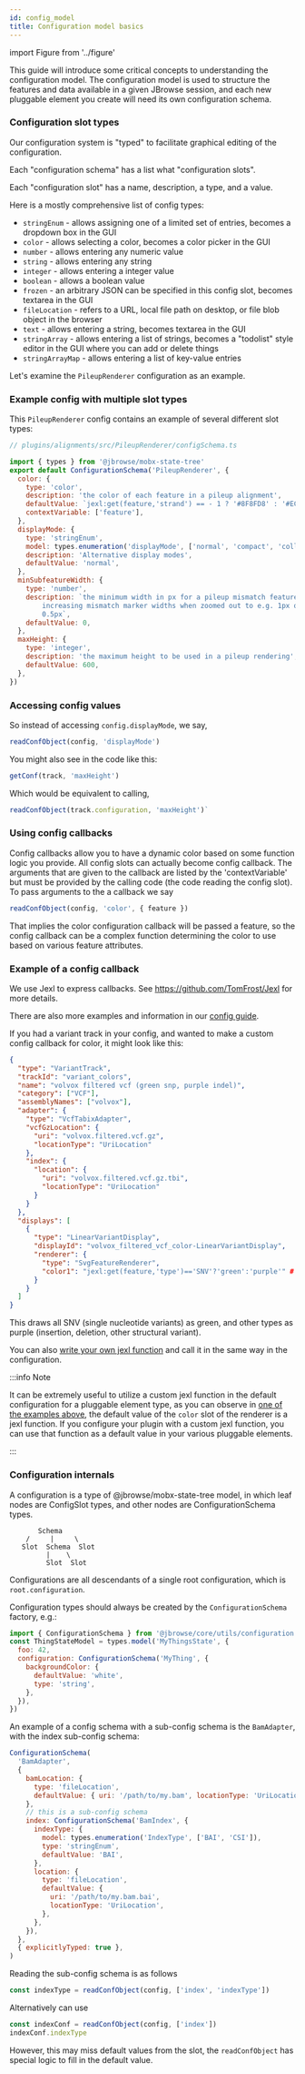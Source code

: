```yaml
---
id: config_model
title: Configuration model basics
---
```


import Figure from '../figure'

This guide will introduce some critical concepts to understanding the
configuration model. The configuration model is used to structure the features
and data available in a given JBrowse session, and each new pluggable element
you create will need its own configuration schema.

### Configuration slot types

Our configuration system is "typed" to facilitate graphical editing of the
configuration.

Each "configuration schema" has a list what "configuration slots".

Each "configuration slot" has a name, description, a type, and a value.

Here is a mostly comprehensive list of config types:

- `stringEnum` - allows assigning one of a limited set of entries, becomes a
  dropdown box in the GUI
- `color` - allows selecting a color, becomes a color picker in the GUI
- `number` - allows entering any numeric value
- `string` - allows entering any string
- `integer` - allows entering a integer value
- `boolean` - allows a boolean value
- `frozen` - an arbitrary JSON can be specified in this config slot, becomes
  textarea in the GUI
- `fileLocation` - refers to a URL, local file path on desktop, or file blob
  object in the browser
- `text` - allows entering a string, becomes textarea in the GUI
- `stringArray` - allows entering a list of strings, becomes a "todolist" style
  editor in the GUI where you can add or delete things
- `stringArrayMap` - allows entering a list of key-value entries

Let's examine the `PileupRenderer` configuration as an example.

### Example config with multiple slot types

This `PileupRenderer` config contains an example of several different slot
types:

```js
// plugins/alignments/src/PileupRenderer/configSchema.ts

import { types } from '@jbrowse/mobx-state-tree'
export default ConfigurationSchema('PileupRenderer', {
  color: {
    type: 'color',
    description: 'the color of each feature in a pileup alignment',
    defaultValue: `jexl:get(feature,'strand') == - 1 ? '#8F8FD8' : '#EC8B8B'`,
    contextVariable: ['feature'],
  },
  displayMode: {
    type: 'stringEnum',
    model: types.enumeration('displayMode', ['normal', 'compact', 'collapse']),
    description: 'Alternative display modes',
    defaultValue: 'normal',
  },
  minSubfeatureWidth: {
    type: 'number',
    description: `the minimum width in px for a pileup mismatch feature. use for
        increasing mismatch marker widths when zoomed out to e.g. 1px or
        0.5px`,
    defaultValue: 0,
  },
  maxHeight: {
    type: 'integer',
    description: 'the maximum height to be used in a pileup rendering',
    defaultValue: 600,
  },
})
```

### Accessing config values

So instead of accessing `config.displayMode`, we say,

```js
readConfObject(config, 'displayMode')
```

You might also see in the code like this:

```js
getConf(track, 'maxHeight')
```

Which would be equivalent to calling,

```js
readConfObject(track.configuration, 'maxHeight')`
```

### Using config callbacks

Config callbacks allow you to have a dynamic color based on some function logic
you provide. All config slots can actually become config callback. The arguments
that are given to the callback are listed by the 'contextVariable' but must be
provided by the calling code (the code reading the config slot). To pass
arguments to the a callback we say

```js
readConfObject(config, 'color', { feature })
```

That implies the color configuration callback will be passed a feature, so the
config callback can be a complex function determining the color to use based on
various feature attributes.

### Example of a config callback

We use Jexl to express callbacks. See https://github.com/TomFrost/Jexl for more
details.

There are also more examples and information in our
[config guide](/docs/config_guides/jexl).

If you had a variant track in your config, and wanted to make a custom config
callback for color, it might look like this:

```json
{
  "type": "VariantTrack",
  "trackId": "variant_colors",
  "name": "volvox filtered vcf (green snp, purple indel)",
  "category": ["VCF"],
  "assemblyNames": ["volvox"],
  "adapter": {
    "type": "VcfTabixAdapter",
    "vcfGzLocation": {
      "uri": "volvox.filtered.vcf.gz",
      "locationType": "UriLocation"
    },
    "index": {
      "location": {
        "uri": "volvox.filtered.vcf.gz.tbi",
        "locationType": "UriLocation"
      }
    }
  },
  "displays": [
    {
      "type": "LinearVariantDisplay",
      "displayId": "volvox_filtered_vcf_color-LinearVariantDisplay",
      "renderer": {
        "type": "SvgFeatureRenderer",
        "color1": "jexl:get(feature,'type')=='SNV'?'green':'purple'" # here we call our jexl function
      }
    }
  ]
}
```

This draws all SNV (single nucleotide variants) as green, and other types as
purple (insertion, deletion, other structural variant).

You can also [write your own jexl function](../pluggable_elements) and call it
in the same way in the configuration.

:::info Note

It can be extremely useful to utilize a custom jexl function in the default
configuration for a pluggable element type, as you can observe in
[one of the examples above](#example-config-with-multiple-slot-types), the
default value of the `color` slot of the renderer is a jexl function. If you
configure your plugin with a custom jexl function, you can use that function as
a default value in your various pluggable elements.

:::

### Configuration internals

A configuration is a type of @jbrowse/mobx-state-tree model, in which leaf nodes
are ConfigSlot types, and other nodes are ConfigurationSchema types.

```
       Schema
    /     |     \
   Slot  Schema  Slot
         |    \
         Slot  Slot
```

Configurations are all descendants of a single root configuration, which is
`root.configuration`.

Configuration types should always be created by the `ConfigurationSchema`
factory, e.g.:

```js
import { ConfigurationSchema } from '@jbrowse/core/utils/configuration'
const ThingStateModel = types.model('MyThingsState', {
  foo: 42,
  configuration: ConfigurationSchema('MyThing', {
    backgroundColor: {
      defaultValue: 'white',
      type: 'string',
    },
  }),
})
```

An example of a config schema with a sub-config schema is the `BamAdapter`, with
the index sub-config schema:

```js
ConfigurationSchema(
  'BamAdapter',
  {
    bamLocation: {
      type: 'fileLocation',
      defaultValue: { uri: '/path/to/my.bam', locationType: 'UriLocation' },
    },
    // this is a sub-config schema
    index: ConfigurationSchema('BamIndex', {
      indexType: {
        model: types.enumeration('IndexType', ['BAI', 'CSI']),
        type: 'stringEnum',
        defaultValue: 'BAI',
      },
      location: {
        type: 'fileLocation',
        defaultValue: {
          uri: '/path/to/my.bam.bai',
          locationType: 'UriLocation',
        },
      },
    }),
  },
  { explicitlyTyped: true },
)
```

Reading the sub-config schema is as follows

```js
const indexType = readConfObject(config, ['index', 'indexType'])
```

Alternatively can use

```js
const indexConf = readConfObject(config, ['index'])
indexConf.indexType
```

However, this may miss default values from the slot, the `readConfObject` has
special logic to fill in the default value.
